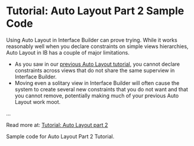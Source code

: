 Tutorial: Auto Layout Part 2 Sample Code
==================

Using Auto Layout in Interface Builder can prove trying. While it works reasonably well when you declare constraints on simple views hierarchies, Auto Layout in IB has a couple of major limitations.

*   As you saw in our [previous Auto Layout tutorial][1], you cannot declare constraints across views that do not share the same superview in Interface Builder.
*   Moving even a solitary view in Interface Builder will often cause the system to create several new constraints that you do not want and that you cannot remove, potentially making much of your previous Auto Layout work moot.

...

Read more at: [Tutorial: Auto Layout part 2][2]

Sample code for Auto Layout Part 2 Tutorial.


[1]: http://enharmonichq.com/tutorial-auto-layout-part-1/ "Tutorial: Auto Layout part 1"
[2]: http://enharmonichq.com/tutorial-auto-layout-part-2/ "Tutorial: Auto Layout part 2"